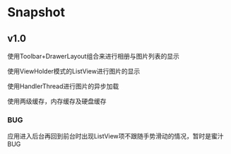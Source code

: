 # Snapshot

## v1.0

使用Toolbar+DrawerLayout组合来进行相册与图片列表的显示

使用ViewHolder模式的ListView进行图片的显示

使用HandlerThread进行图片的异步加载

使用两级缓存，内存缓存及硬盘缓存

### BUG

应用进入后台再回到前台时出现ListView项不跟随手势滑动的情况，暂时是蜜汁BUG